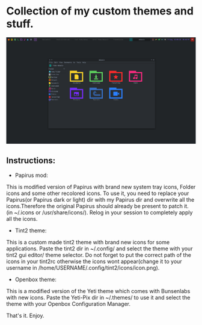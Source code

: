 # Collection of my custom themes and stuff.
![icons in Debian-openbox](/scrot1.png)

## Instructions:


* Papirus mod:

This is modified version of Papirus with brand new system tray icons, Folder icons and some other recolored icons.
To use it, you need to replace your Papirus(or Papirus dark or light) dir with my Papirus dir and overwrite all the icons.Therefore the original Papirus should already be present to patch it.
(in ~/.icons or /usr/share/icons/). Relog in your session to completely apply all the icons.

* Tint2 theme:

This is a custom made tint2 theme with brand new icons for some applications. Paste the tint2 dir in ~/.config/ and select the theme with your tint2 gui editor/ theme selector. Do not forget to put the correct path of the icons in your tint2rc otherwise the icons wont appear(change it to your username in /home/USERNAME/.config/tint2/icons/icon.png).

* Openbox theme:

This is a modified version of the Yeti theme which comes with Bunsenlabs with new icons. Paste the Yeti-Pix dir in ~/.themes/ to use it and select the theme with your Openbox Configuration Manager.

That's it. Enjoy.
